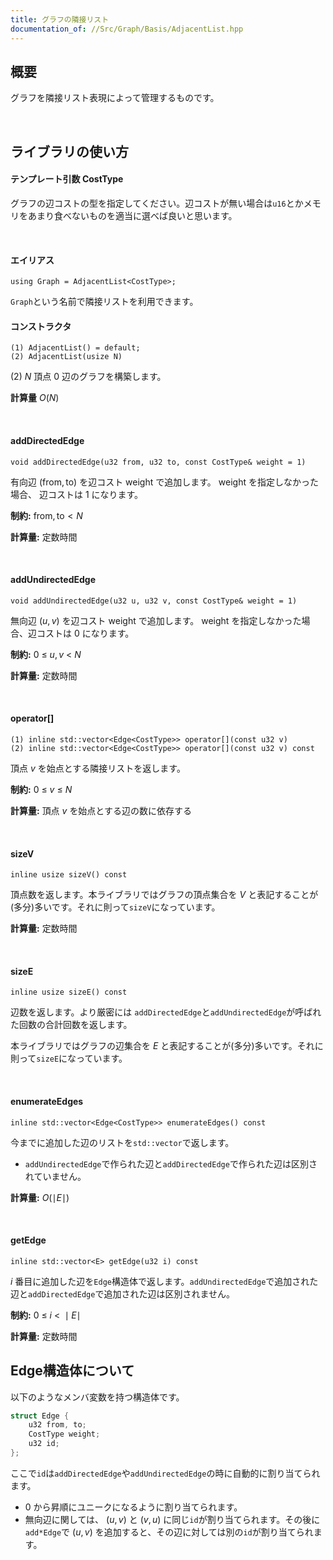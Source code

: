 ```yaml
---
title: グラフの隣接リスト
documentation_of: //Src/Graph/Basis/AdjacentList.hpp
---
```


## 概要

グラフを隣接リスト表現によって管理するものです。

<br />

## ライブラリの使い方

#### テンプレート引数 CostType

グラフの辺コストの型を指定してください。辺コストが無い場合は`u16`とかメモリをあまり食べないものを適当に選べば良いと思います。

<br />


#### エイリアス
```
using Graph = AdjacentList<CostType>;
```

`Graph`という名前で隣接リストを利用できます。


#### コンストラクタ
```
(1) AdjacentList() = default;
(2) AdjacentList(usize N)
```

(2) $N$ 頂点 $0$ 辺のグラフを構築します。

**計算量** $O(N)$

<br />

#### addDirectedEdge
```
void addDirectedEdge(u32 from, u32 to, const CostType& weight = 1)
```

有向辺 $(\text{from}, \text{to})$ を辺コスト $\text{weight}$ で追加します。 $\text{weight}$ を指定しなかった場合、 辺コストは $1$ になります。

**制約:** $\text{from}, \text{to} < N$

**計算量:** 定数時間

<br />

#### addUndirectedEdge 
```
void addUndirectedEdge(u32 u, u32 v, const CostType& weight = 1)
```

無向辺 $(u, v)$ を辺コスト $\text{weight}$ で追加します。 $\text{weight}$ を指定しなかった場合、辺コストは $0$ になります。

**制約:** $0\ \le\ u, v\ <\  N$

**計算量:** 定数時間

<br />

#### operator[]
```
(1) inline std::vector<Edge<CostType>> operator[](const u32 v) 
(2) inline std::vector<Edge<CostType>> operator[](const u32 v) const
```

頂点 $v$ を始点とする隣接リストを返します。

**制約:** $0\ \le\ v\ \le\ N$

**計算量:** 頂点 $v$ を始点とする辺の数に依存する

<br />

#### sizeV
```
inline usize sizeV() const
```

頂点数を返します。本ライブラリではグラフの頂点集合を $V$ と表記することが(多分)多いです。それに則って`sizeV`になっています。

**計算量:** 定数時間

<br />

#### sizeE
```
inline usize sizeE() const
```

辺数を返します。より厳密には `addDirectedEdge`と`addUndirectedEdge`が呼ばれた回数の合計回数を返します。

本ライブラリではグラフの辺集合を $E$ と表記することが(多分)多いです。それに則って`sizeE`になっています。

<br />

#### enumerateEdges
```
inline std::vector<Edge<CostType>> enumerateEdges() const
```

今までに追加した辺のリストを`std::vector`で返します。
- `addUndirectedEdge`で作られた辺と`addDirectedEdge`で作られた辺は区別されていません。

**計算量:** $O(\mid E\mid)$

<br />

#### getEdge
```
inline std::vector<E> getEdge(u32 i) const
```

$i$ 番目に追加した辺を`Edge`構造体で返します。`addUndirectedEdge`で追加された辺と`addDirectedEdge`で追加された辺は区別されません。

**制約:** $0\ \le\ i\ <\ \mid E\mid$

**計算量:** 定数時間

## Edge構造体について

以下のようなメンバ変数を持つ構造体です。

```cpp
struct Edge {
    u32 from, to;
    CostType weight;
    u32 id;
};
```

ここで`id`は`addDirectedEdge`や`addUndirectedEdge`の時に自動的に割り当てられます。
- $0$ から昇順にユニークになるように割り当てられます。
- 無向辺に関しては、 $(u, v)$ と $(v, u)$ に同じ`id`が割り当てられます。その後に`add*Edge`で $(u, v)$ を追加すると、その辺に対しては別の`id`が割り当てられます。
